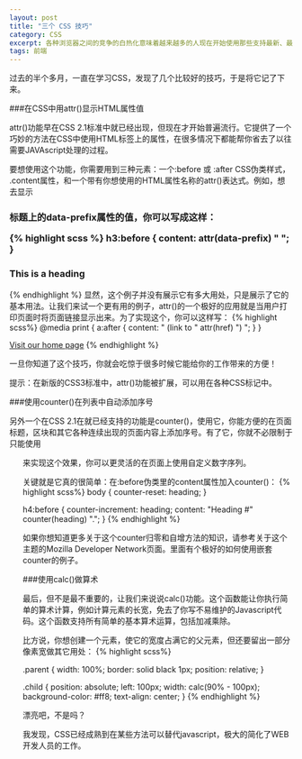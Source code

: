 ```yaml
---
layout: post
title: "三个 CSS 技巧"
category: CSS
excerpt: 各种浏览器之间的竞争的白热化意味着越来越多的人现在开始使用那些支持最新、最先进的W3C Web标准的设备，以一种更具交互性的方式来访问互联网。
tags: 前端
---
```


  过去的半个多月，一直在学习CSS，发现了几个比较好的技巧，于是将它记了下来。

###在CSS中用attr()显示HTML属性值

attr()功能早在CSS 2.1标准中就已经出现，但现在才开始普遍流行。它提供了一个巧妙的方法在CSS中使用HTML标签上的属性，在很多情况下都能帮你省去了以往需要JAVAscript处理的过程。

要想使用这个功能，你需要用到三种元素：一个:before 或 :after CSS伪类样式， .content属性，和一个带有你想使用的HTML属性名称的attr()表达式。例如，想去显示<h3>标题上的data-prefix属性的值，你可以写成这样：

{% highlight scss %}
h3:before {
  content: attr(data-prefix) " ";
}
 
<h3 data-prefix="Custom prefix">This is a heading</h3>
{% endhighlight %}
显然，这个例子并没有展示它有多大用处，只是展示了它的基本用法。让我们来试一个更有用的例子，attr()的一个极好的应用就是当用户打印页面时将页面链接显示出来。为了实现这个，你可以这样写：
{% highlight scss%}
@media print {
  a:after {
    content: " (link to " attr(href) ") ";
  }
}

<a href="http://example.com">Visit our home page</a>
{% endhighlight %}

一旦你知道了这个技巧，你就会吃惊于很多时候它能给你的工作带来的方便！

提示：在新版的CSS3标准中，attr()功能被扩展，可以用在各种CSS标记中。

###使用counter()在列表中自动添加序号

另外一个在CSS 2.1在就已经支持的功能是counter()，使用它，你能方便的在页面标题，区块和其它各种连续出现的页面内容上添加序号。有了它，你就不必限制于只能使用<ol>来实现这个效果，你可以更灵活的在页面上使用自定义数字序列。

关键就是它真的很简单：在:before伪类里的content属性加入counter()：
{% highlight scss%}
body {
  counter-reset: heading;
}

h4:before {
  counter-increment: heading;
  content: "Heading #" counter(heading) "."; 
}
{% endhighlight %}

如果你想知道更多关于这个counter归零和自增方法的知识，请参考关于这个主题的Mozilla Developer Network页面。里面有个极好的如何使用嵌套counter的例子。

###使用calc()做算术

最后，但不是最不重要的，让我们来说说calc()功能。这个函数能让你执行简单的算术计算，例如计算元素的长宽，免去了你写不易维护的Javascript代码。这个函数支持所有简单的基本算术运算，包括加减乘除。

比方说，你想创建一个元素，使它的宽度占满它的父元素，但还要留出一部分像素宽做其它用处：
{% highlight scss%}

.parent {
  width: 100%;
  border: solid black 1px;
  position: relative;
}

.child {
  position: absolute;
  left: 100px;
  width: calc(90% - 100px);
  background-color: #ff8;
  text-align: center;
}
{% endhighlight %}

漂亮吧，不是吗？

我发现，CSS已经成熟到在某些方法可以替代javascript，极大的简化了WEB开发人员的工作。